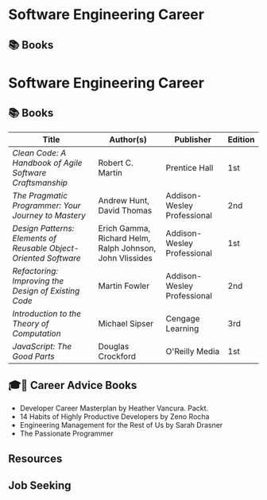 # Software Engineering Career

## 📚 Books

# Software Engineering Career

## 📚 Books

| Title                                                            | Author(s)                                                | Publisher                   | Edition |
| ---------------------------------------------------------------- | -------------------------------------------------------- | --------------------------- | ------- |
| _Clean Code: A Handbook of Agile Software Craftsmanship_         | Robert C. Martin                                         | Prentice Hall               | 1st     |
| _The Pragmatic Programmer: Your Journey to Mastery_              | Andrew Hunt, David Thomas                                | Addison-Wesley Professional | 2nd     |
| _Design Patterns: Elements of Reusable Object-Oriented Software_ | Erich Gamma, Richard Helm, Ralph Johnson, John Vlissides | Addison-Wesley Professional | 1st     |
| _Refactoring: Improving the Design of Existing Code_             | Martin Fowler                                            | Addison-Wesley Professional | 2nd     |
| _Introduction to the Theory of Computation_                      | Michael Sipser                                           | Cengage Learning            | 3rd     |
| _JavaScript: The Good Parts_                                     | Douglas Crockford                                        | O'Reilly Media              | 1st     |

## 🎓📕 Career Advice Books

- Developer Career Masterplan by Heather Vancura. Packt.
- 14 Habits of Highly Productive Developers by Zeno Rocha
- Engineering Management for the Rest of Us by Sarah Drasner
- The Passionate Programmer

## Resources

## Job Seeking
